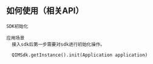 如何使用（相关API）
---
```api
SDK初始化

应用场景
  接入sdk后第一步需要对sdk进行初始化操作。

  QIMSdk.getInstance().init(Application application)

```